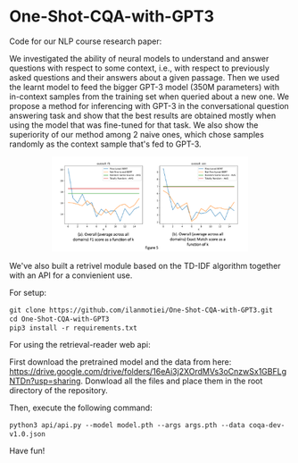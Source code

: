 # One-Shot-CQA-with-GPT3

Code for our NLP course research paper: 

We investigated the ability of neural models to understand and answer questions with respect to some context, i.e., with respect to previously asked questions and their answers about a given passage. Then we used the learnt model to feed the bigger GPT-3 model (350M parameters) with in-context samples from the training set when queried about a new one.
We propose a method for inferencing with GPT-3 in the conversational question answering task and show that the best results are obtained mostly when using the model that was fine-tuned for that task. We also show the superiority of our method among 2 naive ones, which chose samples randomly as the context sample that's fed to GPT-3.

<p align="center"><img width="70%" src="figs/overall results.png" /></p>

We've also built a retrivel module based on the TD-IDF algorithm together with an API for a convienient use.

For setup:

```
git clone https://github.com/ilanmotiei/One-Shot-CQA-with-GPT3.git
cd One-Shot-CQA-with-GPT3
pip3 install -r requirements.txt
```

For using the retrieval-reader web api:

First download the pretrained model and the data from here: https://drive.google.com/drive/folders/16eAi3j2XOrdMVs3oCnzwSx1GBFLgNTDn?usp=sharing.
Donwload all the files and place them in the root directory of the repository.

Then, execute the following command:
```
python3 api/api.py --model model.pth --args args.pth --data coqa-dev-v1.0.json
```

Have fun!



